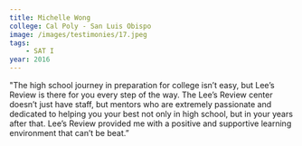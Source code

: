```yaml
---
title: Michelle Wong
college: Cal Poly - San Luis Obispo
image: /images/testimonies/17.jpeg
tags:
    - SAT I
year: 2016
---
```


"The high school journey in preparation for college isn’t easy, but Lee’s
Review is there for you every step of the way. The Lee’s Review center
doesn’t just have staff, but mentors who are extremely passionate and
dedicated to helping you your best not only in high school, but in your
years after that. Lee’s Review provided me with a positive and supportive
learning environment that can’t be beat.”
